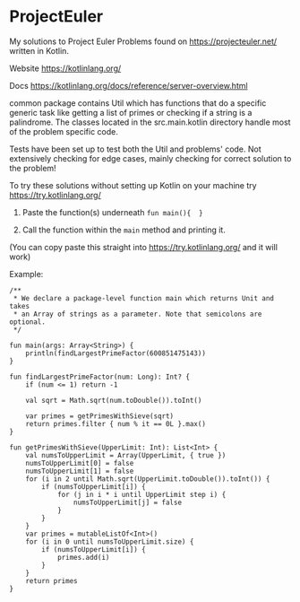 # ProjectEuler
My solutions to Project Euler Problems found on https://projecteuler.net/ written in Kotlin. 

Website https://kotlinlang.org/

Docs https://kotlinlang.org/docs/reference/server-overview.html 

common package contains Util which has functions that do a specific generic task like getting a list of primes or checking if a string is a palindrome.
The classes located in the src.main.kotlin directory handle most of the problem specific code.

Tests have been set up to test both the Util and problems' code. Not extensively checking for edge cases, mainly checking for correct solution to the problem!

To try these solutions without setting up Kotlin on your machine try https://try.kotlinlang.org/ 

1. Paste the function(s) underneath `fun main(){  }` 

2. Call the function within the `main` method and printing it.

(You can copy paste this straight into https://try.kotlinlang.org/ and it will work)

Example: 
```
/**
 * We declare a package-level function main which returns Unit and takes
 * an Array of strings as a parameter. Note that semicolons are optional.
 */

fun main(args: Array<String>) {
    println(findLargestPrimeFactor(600851475143))
}

fun findLargestPrimeFactor(num: Long): Int? {
    if (num <= 1) return -1

    val sqrt = Math.sqrt(num.toDouble()).toInt()

    var primes = getPrimesWithSieve(sqrt)
    return primes.filter { num % it == 0L }.max()
}

fun getPrimesWithSieve(UpperLimit: Int): List<Int> {
    val numsToUpperLimit = Array(UpperLimit, { true })
    numsToUpperLimit[0] = false
    numsToUpperLimit[1] = false
    for (i in 2 until Math.sqrt(UpperLimit.toDouble()).toInt()) {
        if (numsToUpperLimit[i]) {
            for (j in i * i until UpperLimit step i) {
                numsToUpperLimit[j] = false
            }
        }
    }
    var primes = mutableListOf<Int>()
    for (i in 0 until numsToUpperLimit.size) {
        if (numsToUpperLimit[i]) {
            primes.add(i)
        }
    }
    return primes
}
```
